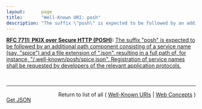 ```yaml
---
layout:      page
title:       "Well-Known URI: posh"
description: "The suffix \"posh\" is expected to be followed by an additional path component consisting of a service name (say, \"spice\") and a file extension of \".json\", resulting in a full path of, for instance, \"/.well-known/posh/spice.json\". Registration of service names shall be requested by developers of the relevant application protocols."
---
```


**[RFC 7711: PKIX over Secure HTTP (POSH)](/specs/IETF/RFC/7711 "Experience has shown that it is difficult to deploy proper PKIX certificates for Transport Layer Security (TLS) in multi-tenanted environments. As a result, domains hosted in such environments often deploy applications using certificates that identify the hosting service, not the hosted domain. Such deployments force end users and peer services to accept a certificate with an improper identifier, resulting in degraded security. This document defines methods that make it easier to deploy certificates for proper server identity checking in non-HTTP application protocols. Although these methods were developed for use in the Extensible Messaging and Presence Protocol (XMPP) as a Domain Name Association (DNA) prooftype, they might also be usable in other non-HTTP application protocols."):** [The suffix "posh" is expected to be followed by an additional path component consisting of a service name (say, "spice") and a file extension of ".json", resulting in a full path of, for instance, "/.well-known/posh/spice.json". Registration of service names shall be requested by developers of the relevant application protocols.](http://tools.ietf.org/html/rfc7711#section-9.1 "Read documentation for Well-Known URI &#34;posh&#34;")

<br/>
<hr/>

<p style="float : left"><a href="posh.json" title="Get JSON representing this particular Web Concept">Get JSON</a></p>
<p style="text-align: right">Return to list of all ( <a href="../well-known-uris">Well-Known URIs</a> | <a href="../">Web Concepts</a> )</p>
